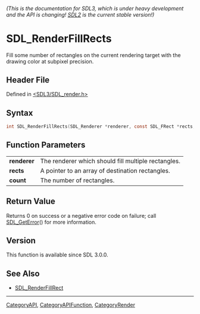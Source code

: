 ###### (This is the documentation for SDL3, which is under heavy development and the API is changing! [SDL2](https://wiki.libsdl.org/SDL2/) is the current stable version!)
# SDL_RenderFillRects

Fill some number of rectangles on the current rendering target with the drawing color at subpixel precision.

## Header File

Defined in [<SDL3/SDL_render.h>](https://github.com/libsdl-org/SDL/blob/main/include/SDL3/SDL_render.h)

## Syntax

```c
int SDL_RenderFillRects(SDL_Renderer *renderer, const SDL_FRect *rects, int count);
```

## Function Parameters

|                  |                                                     |
| ---------------- | --------------------------------------------------- |
| **renderer**     | The renderer which should fill multiple rectangles. |
| **rects**        | A pointer to an array of destination rectangles.    |
| **count**        | The number of rectangles.                           |

## Return Value

Returns 0 on success or a negative error code on failure; call
[SDL_GetError](SDL_GetError)() for more information.

## Version

This function is available since SDL 3.0.0.

## See Also

- [SDL_RenderFillRect](SDL_RenderFillRect)

----
[CategoryAPI](CategoryAPI), [CategoryAPIFunction](CategoryAPIFunction), [CategoryRender](CategoryRender)

